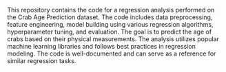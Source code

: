 This repository contains the code for a regression analysis performed on the Crab Age Prediction dataset. The code includes data preprocessing, feature engineering, model building using various regression algorithms, hyperparameter tuning, and evaluation. The goal is to predict the age of crabs based on their physical measurements. The analysis utilizes popular machine learning libraries and follows best practices in regression modeling. The code is well-documented and can serve as a reference for similar regression tasks.
